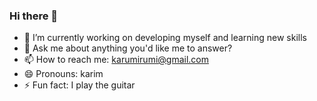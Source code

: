 ### Hi there 👋

- 🔭 I’m currently working on developing myself and learning new skills
- 💬 Ask me about anything you'd like me to answer?
- 📫 How to reach me: karumirumi@gmail.com
- 😄 Pronouns: karim
- ⚡ Fun fact: I play the guitar

